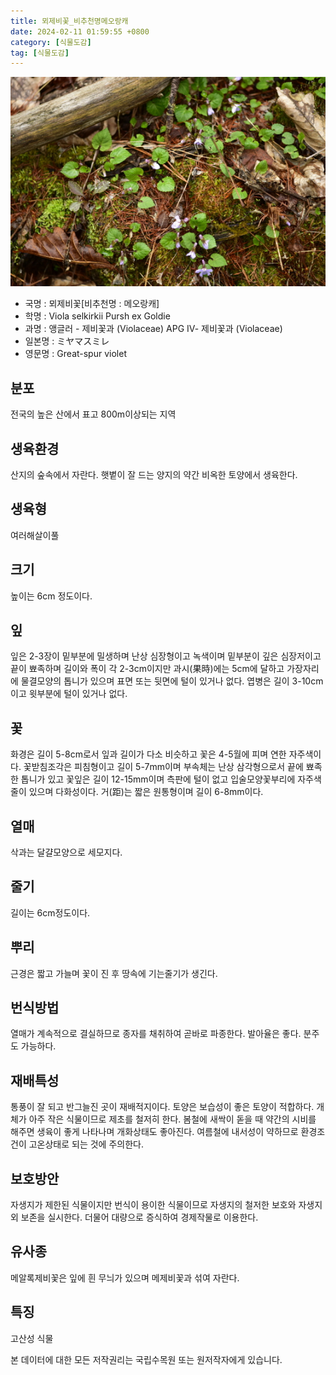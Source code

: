 ```yaml
---
title: 뫼제비꽃_비추천명메오랑캐
date: 2024-02-11 01:59:55 +0800
category: [식물도감]
tag: [식물도감]
---
```




![뫼제비꽃[비추천명 : 메오랑캐]](/assets/img/fileUpload/plants/basic/Violaceae/Viola/13685/13685_2020_1_th2.JPG)
- 국명 : 뫼제비꽃[비추천명 : 메오랑캐]
- 학명 : Viola selkirkii Pursh ex Goldie
- 과명 : 앵글러 - 제비꽃과 (Violaceae) APG Ⅳ- 제비꽃과 (Violaceae)
- 일본명 : ミヤマスミレ
- 영문명 : Great-spur violet


## 분포
전국의 높은 산에서 표고 800m이상되는 지역
## 생육환경
산지의 숲속에서 자란다.
햇볕이 잘 드는 양지의 약간 비옥한 토양에서 생육한다.
## 생육형
여러해살이풀
## 크기
높이는 6cm 정도이다.
## 잎
잎은 2-3장이 밑부분에 밀생하며 난상 심장형이고 녹색이며 밑부분이 깊은 심장저이고 끝이 뾰족하며 길이와 폭이 각 2-3cm이지만 과시(果時)에는 5cm에 달하고 가장자리에 물결모양의 톱니가 있으며 표면 또는 뒷면에 털이 있거나 없다. 엽병은 길이 3-10cm이고 윗부분에 털이 있거나 없다.
## 꽃
화경은 길이 5-8cm로서 잎과 길이가 다소 비슷하고 꽃은 4-5월에 피며 연한 자주색이다. 꽃받침조각은 피침형이고 길이 5-7mm이며 부속체는 난상 삼각형으로서 끝에 뾰족한 톱니가 있고 꽃잎은 길이 12-15mm이며 측판에 털이 없고 입술모양꽃부리에 자주색 줄이 있으며 다화성이다. 거(距)는 짧은 원통형이며 길이 6-8mm이다.
## 열매
삭과는 달걀모양으로 세모지다.
## 줄기
길이는 6cm정도이다.
## 뿌리
근경은 짧고 가늘며 꽃이 진 후 땅속에 기는줄기가 생긴다.
## 번식방법
열매가 계속적으로 결실하므로 종자를 채취하여 곧바로 파종한다. 발아율은 좋다. 분주도 가능하다.
## 재배특성
통풍이 잘 되고 반그늘진 곳이 재배적지이다. 토양은 보습성이 좋은 토양이 적합하다. 개체가 아주 작은 식물이므로 제초를 철저히 한다. 봄철에 새싹이 돋을 때 약간의 시비를 해주면 생육이 좋게 나타나며 개화상태도 좋아진다. 여름철에 내서성이 약하므로 환경조건이 고온상태로 되는 것에 주의한다.
## 보호방안
자생지가 제한된 식물이지만 번식이 용이한 식물이므로 자생지의 철저한 보호와 자생지외 보존을 실시한다. 더물어 대량으로 증식하여 경제작물로 이용한다.
## 유사종
메알록제비꽃은 잎에 흰 무늬가 있으며 메제비꽃과 섞여 자란다.
## 특징
고산성 식물






본 데이터에 대한 모든 저작권리는 국립수목원 또는 원저작자에게 있습니다.
